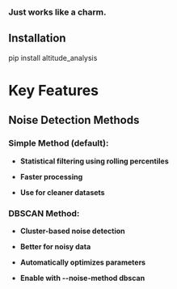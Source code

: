 ### Just works like a charm.

## Installation

pip install altitude_analysis

# Key Features
## Noise Detection Methods

### Simple Method (default):
 - **Statistical filtering using rolling percentiles**

 - **Faster processing**

 - **Use for cleaner datasets**

### DBSCAN Method:

- **Cluster-based noise detection**

- **Better for noisy data**

- **Automatically optimizes parameters**

- **Enable with --noise-method dbscan**


